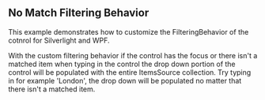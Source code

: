 ## No Match Filtering Behavior
This example demonstrates how to customize the FilteringBehavior of the cotnrol for Silverlight and WPF.

With the custom filtering behavior if the control has the focus or there isn't a matched item when typing in the control 
the drop down portion of the control will be populated with the entire ItemsSource collection. Try typing in for example 
'London', the drop down will be populated no matter that there isn't a matched item.

[//]: <keywords:customize, custom, drop, down, populated, itemssource>